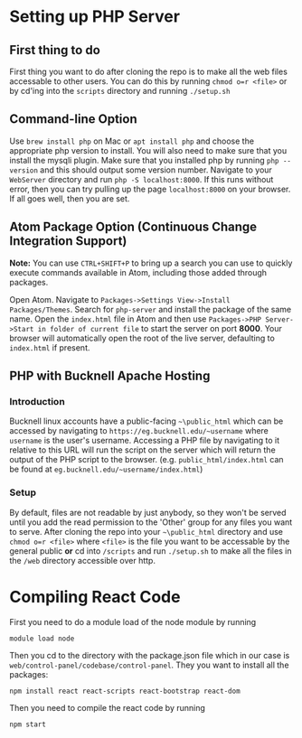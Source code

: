 # Setting up PHP Server

## First thing to do
First thing you want to do after cloning the repo is to make all the web files accessable to other users. You can do this by running `chmod o=r <file>` or by cd'ing into the `scripts` directory and running `./setup.sh`

## Command-line Option
Use `brew install php` on Mac or `apt install php` and choose the appropriate php version to install.  You will also need to make sure that you install the mysqli plugin.  Make sure that you installed php by running `php --version` and this should output some version number.  Navigate to your `WebServer` directory and run `php -S localhost:8000`.  If this runs without error, then you can try pulling up the page `localhost:8000` on your browser.  If all goes well, then you are set.

## Atom Package Option (Continuous Change Integration Support)
__Note:__ You can use `CTRL+SHIFT+P` to bring up a search you can use to quickly
execute commands available in Atom, including those added through packages.

Open Atom. Navigate to `Packages->Settings View->Install Packages/Themes`.
Search for `php-server` and install the package of the same name.
Open the `index.html` file in Atom and then use `Packages->PHP Server->Start in folder of current file` to
start the server on port __8000__. Your browser will automatically open the root
of the live server, defaulting to `index.html` if present.


## PHP with Bucknell Apache Hosting
### Introduction
Bucknell linux accounts have a public-facing `~\public_html` which can be accessed
by navigating to `https://eg.bucknell.edu/~username` where `username` is the
user's username. Accessing a PHP file by navigating to it relative to this URL
will run the script on the server which will return the output of the PHP script
to the browser. (e.g. `public_html/index.html` can be found at
  `eg.bucknell.edu/~username/index.html`)
### Setup
By default, files are not readable by just anybody, so they won't be served
until you add the read permission to the 'Other' group for any files you want to
serve. After cloning the repo into your `~\public_html` directory and use
`chmod o=r <file>` where `<file>` is the file you want to be accessable by the general public __or__ cd into `/scripts` and run `./setup.sh`
to make all the files in the `/web` directory accessible over http.

# Compiling React Code
First you need to do a module load of the node module by running
```
module load node
```

Then you cd to the directory with the package.json file which in our case is `web/control-panel/codebase/control-panel`.  They you want to install all the packages:
```
npm install react react-scripts react-bootstrap react-dom
```

Then you need to compile the react code by running
```
npm start
```
